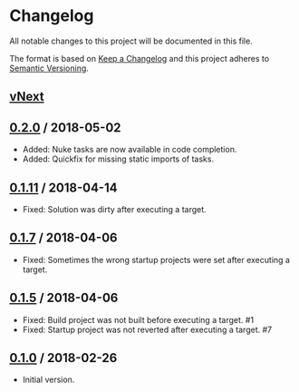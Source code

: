 # Changelog
All notable changes to this project will be documented in this file.

The format is based on [Keep a Changelog](http://keepachangelog.com/en/1.0.0/)
and this project adheres to [Semantic Versioning](http://semver.org/spec/v2.0.0.html).

## [vNext]

## [0.2.0] / 2018-05-02
- Added: Nuke tasks are now available in code completion.
- Added: Quickfix for missing static imports of tasks.

## [0.1.11] / 2018-04-14
- Fixed: Solution was dirty after executing a target.

## [0.1.7] / 2018-04-06
- Fixed: Sometimes the wrong startup projects were set after executing a target.

## [0.1.5] / 2018-04-06
- Fixed: Build project was not built before executing a target. #1
- Fixed: Startup project was not reverted after executing a target. #7

## [0.1.0] / 2018-02-26
- Initial version.

[vNext]: https://github.com/nuke-build/ide-extensions/compare/0.2.0...HEAD
[0.2.0]: https://github.com/nuke-build/ide-extensions/compare/0.1.11...0.2.0
[0.1.11]: https://github.com/nuke-build/ide-extensions/compare/0.1.7...0.1.11
[0.1.7]: https://github.com/nuke-build/ide-extensions/compare/0.1.5...0.1.7
[0.1.5]: https://github.com/nuke-build/ide-extensions/compare/0.1.0...0.1.5
[0.1.0]: https://github.com/nuke-build/ide-extensions/tree/0.1.0
